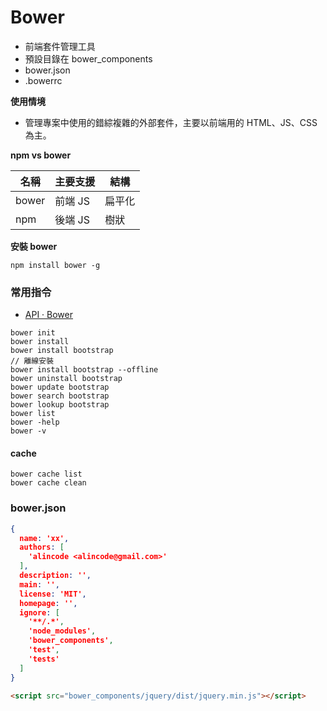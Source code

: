 # Bower

* 前端套件管理工具
* 預設目錄在 bower_components
* bower.json
* .bowerrc

<!-- bowerbrid -->

**使用情境**

* 管理專案中使用的錯綜複雜的外部套件，主要以前端用的 HTML、JS、CSS 為主。

**npm vs bower**

| 名稱   | 主要支援  | 結構 |
| ----- | -------- | ------ |
| bower | 前端 JS | 扁平化 |
| npm   | 後端 JS | 樹狀  |

**安裝 bower**

```
npm install bower -g
```

### 常用指令

* [API · Bower](https://bower.io/docs/api/)

```
bower init
bower install
bower install bootstrap
// 離線安裝
bower install bootstrap --offline
bower uninstall bootstrap
bower update bootstrap
bower search bootstrap
bower lookup bootstrap
bower list
bower -help
bower -v
```

#### cache

```
bower cache list
bower cache clean
```

### bower.json

```json
{
  name: 'xx',
  authors: [
    'alincode <alincode@gmail.com>'
  ],
  description: '',
  main: '',
  license: 'MIT',
  homepage: '',
  ignore: [
    '**/.*',
    'node_modules',
    'bower_components',
    'test',
    'tests'
  ]
}
```

```html
<script src="bower_components/jquery/dist/jquery.min.js"></script>
```
